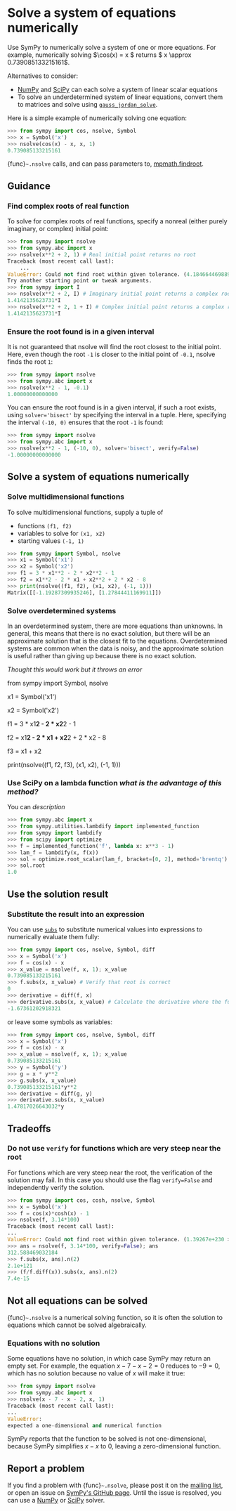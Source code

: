 # Solve a system of equations numerically

Use SymPy to numerically solve a system of one or more equations. For example,
numerically solving $\cos(x) = x $ returns $ x \approx 0.739085133215161$.

Alternatives to consider:
- [NumPy](https://numpy.org/doc/stable/reference/generated/numpy.linalg.solve.html?highlight=solve#numpy.linalg.solve)
and
[SciPy](https://docs.scipy.org/doc/scipy/reference/generated/scipy.linalg.solve.html#scipy.linalg.solve)
can each solve a system of linear scalar equations
- To solve an underdetermined system of linear equations, convert them to
  matrices and solve using [`gauss_jordan_solve`](gauss_jordan_solve).

Here is a simple example of numerically solving one equation:

```py
>>> from sympy import cos, nsolve, Symbol
>>> x = Symbol('x')
>>> nsolve(cos(x) - x, x, 1)
0.739085133215161
```

{func}`~.nsolve` calls, and can pass parameters to,
[mpmath.findroot](https://mpmath.org/doc/current/calculus/optimization.html#root-finding-findroot).

## Guidance

### Find complex roots of real function

To solve for complex roots of real functions, specify a nonreal (either purely
imaginary, or complex) initial point:

```py
>>> from sympy import nsolve
>>> from sympy.abc import x
>>> nsolve(x**2 + 2, 1) # Real initial point returns no root
Traceback (most recent call last):
    ...
ValueError: Could not find root within given tolerance. (4.18466446988997098217 > 2.16840434497100886801e-19)
Try another starting point or tweak arguments.
>>> from sympy import I
>>> nsolve(x**2 + 2, I) # Imaginary initial point returns a complex root
1.4142135623731*I
>>> nsolve(x**2 + 2, 1 + I) # Complex initial point returns a complex root
1.4142135623731*I
```

### Ensure the root found is in a given interval

It is not guaranteed that nsolve will find the root closest to the initial
point. Here, even though the root `-1` is closer to the initial point of `-0.1`,
nsolve finds the root `1`:

```py
>>> from sympy import nsolve
>>> from sympy.abc import x
>>> nsolve(x**2 - 1, -0.1)
1.00000000000000
```

You can ensure the root found is in a given interval, if such a root exists,
using `solver='bisect'` by specifying the interval in a tuple. Here, specifying
the interval `(-10, 0)` ensures that the root `-1` is found:

```py
>>> from sympy import nsolve
>>> from sympy.abc import x
>>> nsolve(x**2 - 1, (-10, 0), solver='bisect', verify=False)
-1.00000000000000
```

## Solve a system of equations numerically

### Solve multidimensional functions

To solve multidimensional functions, supply a tuple of
- functions `(f1, f2)`
- variables to solve for `(x1, x2)`
- starting values `(-1, 1)`

```py
>>> from sympy import Symbol, nsolve
>>> x1 = Symbol('x1')
>>> x2 = Symbol('x2')
>>> f1 = 3 * x1**2 - 2 * x2**2 - 1
>>> f2 = x1**2 - 2 * x1 + x2**2 + 2 * x2 - 8
>>> print(nsolve((f1, f2), (x1, x2), (-1, 1)))
Matrix([[-1.19287309935246], [1.27844411169911]])
```

### Solve overdetermined systems

In an overdetermined system, there are more equations than unknowns. In general,
this means that there is no exact solution, but there will be an approximate
solution that is the closest fit to the equations. Overdetermined systems are
common when the data is noisy, and the approximate solution is useful rather
than giving up because there is no exact solution.

*Thought this would work but it throws an error*

from sympy import Symbol, nsolve

x1 = Symbol('x1')

x2 = Symbol('x2')

f1 = 3 * x1**2 - 2 * x2**2 - 1

f2 = x1**2 - 2 * x1 + x2**2 + 2 * x2 - 8

f3 = x1 + x2

print(nsolve((f1, f2, f3), (x1, x2), (-1, 1)))

### Use SciPy on a lambda function *what is the advantage of this method?*

You can *description*

```py
>>> from sympy.abc import x
>>> from sympy.utilities.lambdify import implemented_function
>>> from sympy import lambdify
>>> from scipy import optimize
>>> f = implemented_function('f', lambda x: x**3 - 1)
>>> lam_f = lambdify(x, f(x))
>>> sol = optimize.root_scalar(lam_f, bracket=[0, 2], method='brentq')
>>> sol.root
1.0
```

## Use the solution result

### Substitute the result into an expression

You can use [`subs`](sympy.core.basic.Basic.subs) to substitute numerical values
into expressions to numerically evaluate them fully:

```py
>>> from sympy import cos, nsolve, Symbol, diff
>>> x = Symbol('x')
>>> f = cos(x) - x
>>> x_value = nsolve(f, x, 1); x_value
0.739085133215161
>>> f.subs(x, x_value) # Verify that root is correct
0
>>> derivative = diff(f, x)
>>> derivative.subs(x, x_value) # Calculate the derivative where the function value is zero
-1.67361202918321
```

or leave some symbols as variables:

```py
>>> from sympy import cos, nsolve, Symbol, diff
>>> x = Symbol('x')
>>> f = cos(x) - x
>>> x_value = nsolve(f, x, 1); x_value
0.739085133215161
>>> y = Symbol('y')
>>> g = x * y**2
>>> g.subs(x, x_value)
0.739085133215161*y**2
>>> derivative = diff(g, y)
>>> derivative.subs(x, x_value)
1.47817026643032*y
```

## Tradeoffs

### Do not use `verify` for functions which are very steep near the root

For functions which are very steep near the root, the verification of the
solution may fail. In this case you should use the flag `verify=False` and
independently verify the solution.

```py
>>> from sympy import cos, cosh, nsolve, Symbol
>>> x = Symbol('x')
>>> f = cos(x)*cosh(x) - 1
>>> nsolve(f, 3.14*100)
Traceback (most recent call last):
...
ValueError: Could not find root within given tolerance. (1.39267e+230 > 2.1684e-19)
>>> ans = nsolve(f, 3.14*100, verify=False); ans
312.588469032184
>>> f.subs(x, ans).n(2)
2.1e+121
>>> (f/f.diff(x)).subs(x, ans).n(2)
7.4e-15
```

## Not all equations can be solved

{func}`~.nsolve` is a numerical solving function, so it is often the solution to
equations which cannot be solved algebraically.

### Equations with no solution

Some equations have no solution, in which case SymPy may return an empty set.
For example, the equation $x - 7 - x - 2 = 0$ reduces to $-9 = 0$, which has no
solution because no value of $x$ will make it true:

```py
>>> from sympy import nsolve
>>> from sympy.abc import x
>>> nsolve(x - 7 - x - 2, x, 1)
Traceback (most recent call last):
...
ValueError:
expected a one-dimensional and numerical function
```

SymPy reports that the function to be solved is not one-dimensional, because
SymPy simplifies $x - x$ to $0$, leaving a zero-dimensional function.

## Report a problem

If you find a problem with {func}`~.nsolve`, please post it on the [mailing
list](https://groups.google.com/g/sympy), or open an issue on [SymPy's GitHub
page](https://github.com/sympy/sympy/issues). Until the issue is resolved, you
can use a
[NumPy](https://numpy.org/doc/stable/reference/generated/numpy.linalg.solve.html?highlight=solve#numpy.linalg.solve)
or
[SciPy](https://docs.scipy.org/doc/scipy/reference/generated/scipy.linalg.solve.html#scipy.linalg.solve)
solver.
